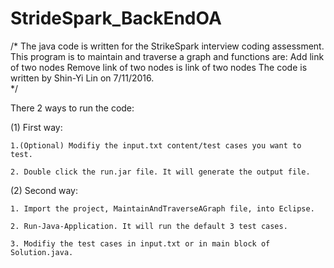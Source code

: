# StrideSpark_BackEndOA
/*
  The java code is written for the StrikeSpark interview coding assessment. 
  This program is to maintain and traverse a graph and functions are:
  	Add link of two nodes
  	Remove link of two nodes
	is link of two nodes
  The code is written by Shin-Yi Lin on 7/11/2016.   
*/

There 2 ways to run the code:

(1) First way:

	1.(Optional) Modifiy the input.txt content/test cases you want to test.

	2. Double click the run.jar file. It will generate the output file.

(2) Second way:
	
	1. Import the project, MaintainAndTraverseAGraph file, into Eclipse.

	2. Run-Java-Application. It will run the default 3 test cases.

	3. Modifiy the test cases in input.txt or in main block of Solution.java.

